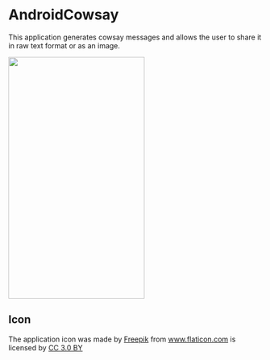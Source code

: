 # AndroidCowsay
This application generates cowsay messages and allows the user to share it in raw text format or as an image.

<img src="../master/readmeImages/CowsayActivity.png?raw=true" height="480" width="270">

## Icon
<div>The application icon was made by <a href="http://www.freepik.com" title="Freepik">Freepik</a> from <a href="https://www.flaticon.com/" title="Flaticon">www.flaticon.com</a> is licensed by <a href="http://creativecommons.org/licenses/by/3.0/" title="Creative Commons BY 3.0" target="_blank">CC 3.0 BY</a></div>